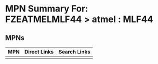 



# MPN Summary For: FZEATMELMLF44 > atmel : MLF44

## MPNs
  

|MPN|Direct Links|Search Links|
| :--- | :--- | :--- |
||||
